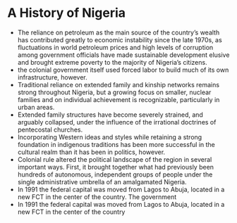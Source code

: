 # A History of Nigeria
- The reliance on petroleum as the main source of the country’s wealth has contributed greatly to economic instability since the late 1970s, as fluctuations in world petroleum prices and high levels of corruption among government officials have made sustainable development elusive and brought extreme poverty to the majority of Nigeria’s citizens.
- the colonial government itself used forced labor to build much of its own infrastructure, however.
- Traditional reliance on extended family and kinship networks remains strong throughout Nigeria, but a growing focus on smaller, nuclear families and on individual achievement is recognizable, particularly in urban areas.
- Extended family structures have become severely strained, and arguably collapsed, under the influence of the irrational doctrines of pentecostal churches.
- Incorporating Western ideas and styles while retaining a strong foundation in indigenous traditions has been more successful in the cultural realm than it has been in politics, however.
- Colonial rule altered the political landscape of the region in several important ways. First, it brought together what had previously been hundreds of autonomous, independent groups of people under the single administrative umbrella of an amalgamated Nigeria.
- In 1991 the federal capital was moved from Lagos to Abuja, located in a new FCT in the center of the country. The government
- In 1991 the federal capital was moved from Lagos to Abuja, located in a new FCT in the center of the country
